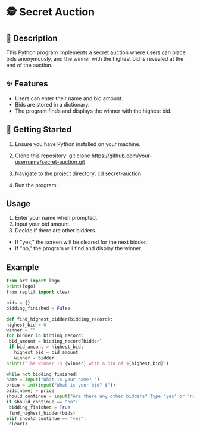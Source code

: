 # 🕵️ Secret Auction

## 📜 Description

This Python program implements a secret auction where users can place bids anonymously, and the winner with the highest bid is revealed at the end of the auction.

## ✨ Features

- Users can enter their name and bid amount.
- Bids are stored in a dictionary.
- The program finds and displays the winner with the highest bid.

## 🚀 Getting Started


1. Ensure you have Python installed on your machine.
2. Clone this repository:
     git clone https://github.com/your-username/secret-auction.git

3. Navigate to the project directory:
      cd secret-auction

4. Run the program:


## Usage

1. Enter your name when prompted.
2. Input your bid amount.
3. Decide if there are other bidders.
- If "yes," the screen will be cleared for the next bidder.
- If "no," the program will find and display the winner.

## Example

```python
from art import logo
print(logo)
from replit import clear

bids = {}
bidding_finished = False

def find_highest_bidder(bidding_record):
highest_bid = 0
winner = ""
for bidder in bidding_record:
 bid_amount = bidding_record[bidder]
 if bid_amount > highest_bid:
   highest_bid = bid_amount
   winner = bidder
print(f"The winner is {winner} with a bid of ${highest_bid}")  

while not bidding_finished:
name = input("What is your name? ")
price = int(input("What is your bid? $"))
bids[name] = price
should_continue = input("Are there any other bidders? Type 'yes' or 'no'.").lower()
if should_continue == "no":
 bidding_finished = True
 find_highest_bidder(bids)
elif should_continue == "yes":
 clear()
